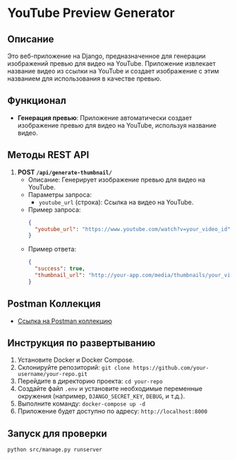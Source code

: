 # YouTube Preview Generator

## Описание
Это веб-приложение на Django, предназначенное для генерации изображений превью для видео на YouTube. Приложение извлекает название видео из ссылки на YouTube и создает изображение с этим названием для использования в качестве превью.

## Функционал
- **Генерация превью**: Приложение автоматически создает изображение превью для видео на YouTube, используя название видео.

## Методы REST API
1. **POST `/api/generate-thumbnail/`**
   - Описание: Генерирует изображение превью для видео на YouTube.
   - Параметры запроса:
     - `youtube_url` (строка): Ссылка на видео на YouTube.
   - Пример запроса:
     ```json
     {
       "youtube_url": "https://www.youtube.com/watch?v=your_video_id"
     }
     ```
   - Пример ответа:
     ```json
     {
       "success": true,
       "thumbnail_url": "http://your-app.com/media/thumbnails/your_video_title.jpg"
     }
     ```

## Postman Коллекция
- [Ссылка на Postman коллекцию](https://api.postman.com/collections/14852565-9b013a80-4f7d-420b-8d89-b4cb8500a2f6?access_key=PMAT-01HGF2F9PRT1FVVF0YDHHZZDJ3)

## Инструкция по развертыванию
1. Установите Docker и Docker Compose.
2. Склонируйте репозиторий: `git clone https://github.com/your-username/your-repo.git`
3. Перейдите в директорию проекта: `cd your-repo`
4. Создайте файл `.env` и установите необходимые переменные окружения (например, `DJANGO_SECRET_KEY`, `DEBUG`, и т.д.).
5. Выполните команду: `docker-compose up -d`
6. Приложение будет доступно по адресу: `http://localhost:8000`

## Запуск для проверки
```
python src/manage.py runserver
```
